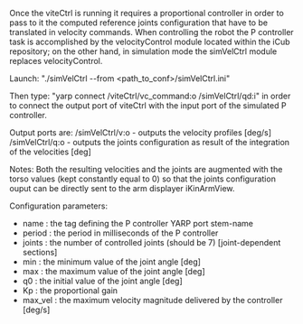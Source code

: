 
Once the viteCtrl is running it requires a proportional controller in order to pass to it the
computed reference joints configuration that have to be translated in velocity commands.
When controlling the robot the P controller task is accomplished by the velocityControl module
located within the iCub repository; on the other hand, in simulation mode the simVelCtrl module
replaces velocityControl.

Launch:
"./simVelCtrl --from <path_to_conf>/simVelCtrl.ini"

Then type:
"yarp connect /viteCtrl/vc_command:o /simVelCtrl/qd:i"
in order to connect the output port of viteCtrl with the input port of the simulated P controller.


Output ports are:
/simVelCtrl/v:o - outputs the velocity profiles [deg/s]
/simVelCtrl/q:o - outputs the joints configuration as result of the integration of the velocities [deg]


Notes:
Both the resulting velocities and the joints are augmented with the torso values (kept constantly equal to 0)
so that the joints configuration ouput can be directly sent to the arm displayer iKinArmView.


Configuration parameters:
- name     <string>: the tag defining the P controller YARP port stem-name
- period   <int>   : the period in milliseconds of the P controller
- joints   <int>   : the number of controlled joints (should be 7)
[joint-dependent sections]
- min      <double>: the minimum value of the joint angle [deg]
- max      <double>: the maximum value of the joint angle [deg]
- q0       <double>: the initial value of the joint angle [deg]
- Kp       <double>: the proportional gain
- max_vel  <double>: the maximum velocity magnitude delivered by the controller [deg/s]



